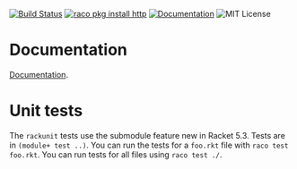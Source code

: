[![Build Status](https://travis-ci.org/greghendershott/http.png?branch=master)](https://travis-ci.org/greghendershott/http)
[![raco pkg install http](https://img.shields.io/badge/raco_pkg_install-http-aa00ff.svg)](http:pkgs.racket-lang.org/#[http])
[![Documentation](https://img.shields.io/badge/read-documentation-blue.svg)](http://pkg-build.racket-lang.org/doc/http@http/index.html)
![MIT License](https://img.shields.io/badge/license-MIT-118811.svg)

# Documentation

[Documentation](http://pkg-build.racket-lang.org/doc/http@http/index.html).

# Unit tests

The `rackunit` tests use the submodule feature new in Racket 5.3. Tests are in
`(module+ test ..)`. You can run the tests for a `foo.rkt` file with `raco
test foo.rkt`. You can run tests for all files using `raco test ./`.
